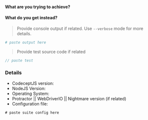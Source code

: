 #### What are you trying to achieve?

#### What do you get instead?

> Provide console output if related. Use `--verbose` mode for more details.

```bash
# paste output here
```
> Provide test source code if related

```php
// paste test
```
### Details

* CodeceptJS version: 
* NodeJS Version:
* Operating System:
* Protractor || WebDriverIO || Nightmare version (if related)
* Configuration file:

```js
# paste suite config here
```
